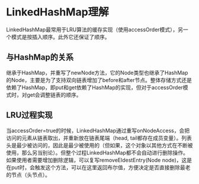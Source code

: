 # LinkedHashMap理解

LinkedHashMap最常用于LRU算法的缓存实现（使用accessOrder模式），另一个模式是按插入顺序。此外它还保证了顺序。

## 与HashMap的关系

继承于HashMap，并重写了newNode方法，它的Node类型也继承了HashMap的Node，主要是为了支持双向链表增加了before和after节点。整体存储方式还是依赖了HashMap，即put和get依赖了HashMap的实现，但对于accessOrder模式时，对get会调整链表的顺序。

## LRU过程实现

当accessOrder=true的时候，LinkedHashMap通过重写onNodeAccess，会把访问的元素从链表取出，并重新放在链表尾端（head, tail都存在成员变量）。列表头是最少被访问的，因此是最少被使用的（但如果，这个对象以其他方式在不断被使用，那么另当别论）。但整个过程LinkedHashMap都不会自动进行删除操作。如果使用者需要增加删除逻辑，可以复写removeEldestEntry(Node node)，这是在put时，会触发这个方法，可以在这里返回布尔值，方便决定是否直接删除最老的节点（头节点）。